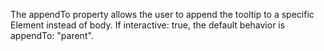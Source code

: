 The appendTo property allows the user to append the tooltip to a specific Element instead of body. If interactive: true, the default behavior is appendTo: "parent".